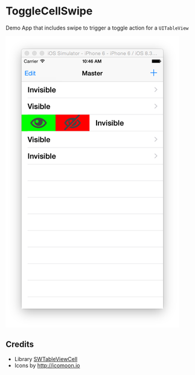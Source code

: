 ToggleCellSwipe
===============

Demo App that includes swipe to trigger a toggle action for a `UITableView`
 
![screenshot](https://raw.githubusercontent.com/besi/ios-quickies/master/ToggleCellSwipe/screenshot.png)

Credits
-------

- Library [SWTableViewCell][1]
- Icons by <http://icomoon.io>


[1]: https://github.com/CEWendel/SWTableViewCell